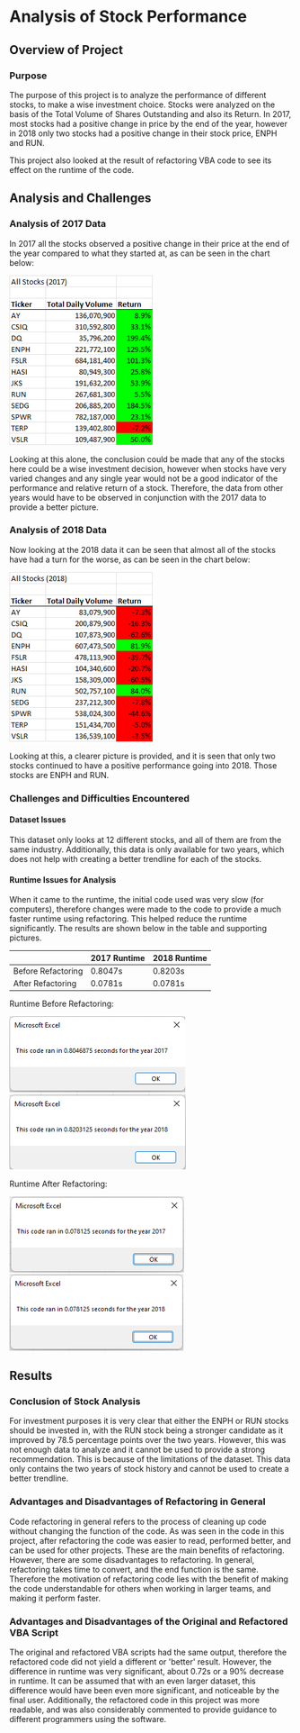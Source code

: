 # Analysis of Stock Performance
## Overview of Project
### Purpose
The purpose of this project is to analyze the performance of different stocks, to make a wise investment choice. Stocks were analyzed on the basis of the Total Volume of Shares Outstanding and also its Return. In 2017, most stocks had a positive change in price by the end of the year, however in 2018 only two stocks had a positive change in their stock price, ENPH and RUN.

This project also looked at the result of refactoring VBA code to see its effect on the runtime of the code.

## Analysis and Challenges
### Analysis of 2017 Data
In 2017 all the stocks observed a positive change in their price at the end of the year compared to what they started at, as can be seen in the chart below:

![2017 Stock Performances](https://github.com/msshahid21/stock-analysis/blob/main/resources/Stock_Performance_2017.png)

Looking at this alone, the conclusion could be made that any of the stocks here could be a wise investment decision, however when stocks have very varied changes and any single year would not be a good indicator of the performance and relative return of a stock. Therefore, the data from other years would have to be observed in conjunction with the 2017 data to provide a better picture.

### Analysis of 2018 Data
Now looking at the 2018 data it can be seen that almost all of the stocks have had a turn for the worse, as can be seen in the chart below:

![2018 Stock Performances](https://github.com/msshahid21/stock-analysis/blob/main/resources/Stock_Performance_2018.png)

Looking at this, a clearer picture is provided, and it is seen that only two stocks continued to have a positive performance going into 2018. Those stocks are ENPH and RUN.

### Challenges and Difficulties Encountered
#### Dataset Issues
This dataset only looks at 12 different stocks, and all of them are from the same industry. Additionally, this data is only available for two years, which does not help with creating a better trendline for each of the stocks.

#### Runtime Issues for Analysis
When it came to the runtime, the initial code used was very slow (for computers), therefore changes were made to the code to provide a much faster runtime using refactoring. This helped reduce the runtime significantly. The results are shown below in the table and supporting pictures.

|  | 2017 Runtime | 2018 Runtime |
|---|---|---|
| Before Refactoring | 0.8047s | 0.8203s |
| After Refactoring | 0.0781s | 0.0781s|

Runtime Before Refactoring:

![2017 Runtime Before Refactoring](https://github.com/msshahid21/stock-analysis/blob/main/resources/Runtime_2017_Before.png)
![2018 Runtime Before Refactoring](https://github.com/msshahid21/stock-analysis/blob/main/resources/Runtime_2018_Before.png)

Runtime After Refactoring:

![2017 Runtime After Refactoring](https://github.com/msshahid21/stock-analysis/blob/main/resources/VBA_Challenge_2017.png)
![2018 Runtime After Refactoring](https://github.com/msshahid21/stock-analysis/blob/main/resources/VBA_Challenge_2018.png)

## Results
### Conclusion of Stock Analysis
For investment purposes it is very clear that either the ENPH or RUN stocks should be invested in, with the RUN stock being a stronger candidate as it improved by 78.5 percentage points over the two years. However, this was not enough data to analyze and it cannot be used to provide a strong recommendation. This is because of the limitations of the dataset. This data only contains the two years of stock history and cannot be used to create a better trendline.

### Advantages and Disadvantages of Refactoring in General
Code refactoring in general refers to the process of cleaning up code without changing the function of the code. As was seen in the code in this project, after refactoring the code was easier to read, performed better, and can be used for other projects. These are the main benefits of refactoring. However, there are some disadvantages to refactoring. In general, refactoring takes time to convert, and the end function is the same. Therefore the motivation of refactoring code lies with the benefit of making the code understandable for others when working in larger teams, and making it perform faster.

### Advantages and Disadvantages of the Original and Refactored VBA Script
The original and refactored VBA scripts had the same output, therefore the refactored code did not yield a different or 'better' result. However, the difference in runtime was very significant, about 0.72s or a 90% decrease in runtime. It can be assumed that with an even larger dataset, this difference would have been even more significant, and noticeable by the final user. Additionally, the refactored code in this project was more readable, and was also considerably commented to provide guidance to different programmers using the software.
